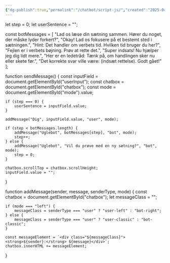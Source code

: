 ```yaml
---
{"dg-publish":true,"permalink":"/chatbot/script-js/","created":"2025-04-28T08:39:52.675+02:00","updated":"2025-04-28T08:53:50.497+02:00"}
---
```




let step = 0;
let userSentence = "";

const botMessages = [
    "Lad os læse din sætning sammen. Hører du noget, der måske lyder forkert?",
    "Okay! Lad os fokusere på et bestemt sted i sætningen.",
    "Hint: Det handler om verbets tid. Hvilken tid bruger du her?",
    "Fejlen er i verbets bøjning. Prøv at rette det.",
    "Super indsats! Nu hjælper jeg dig lidt mere.",
    "Her er en ledetråd: Tænk på, om handlingen sker nu eller skete før.",
    "Det korrekte svar ville være: (indsæt rettelse). Godt gået!"
];

function sendMessage() {
    const inputField = document.getElementById("userInput");
    const chatbox = document.getElementById("chatbox");
    const mode = document.getElementById("mode").value;

    if (step === 0) {
        userSentence = inputField.value;
    }

    addMessage("Dig", inputField.value, "user", mode);

    if (step < botMessages.length) {
        addMessage("Uglebot", botMessages[step], "bot", mode);
        step++;
    } else {
        addMessage("Uglebot", "Vil du prøve med en ny sætning?", "bot", mode);
        step = 0;
    }

    chatbox.scrollTop = chatbox.scrollHeight;
    inputField.value = "";
}

function addMessage(sender, message, senderType, mode) {
    const chatbox = document.getElementById("chatbox");
    let messageClass = "";

    if (mode === "left") {
        messageClass = senderType === "user" ? "user-left" : "bot-right";
    } else {
        messageClass = senderType === "user" ? "user-classic" : "bot-classic";
    }

    const messageElement = `<div class="${messageClass}"><strong>${sender}:</strong> ${message}</div>`;
    chatbox.innerHTML += messageElement;
}
